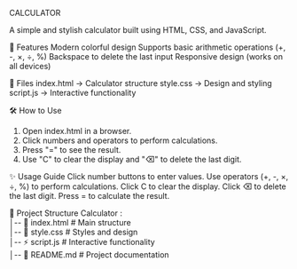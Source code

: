 CALCULATOR

A simple and stylish calculator built using HTML, CSS, and JavaScript.

🚀 Features
Modern colorful design
Supports basic arithmetic operations (+, -, ×, ÷, %)
Backspace to delete the last input
Responsive design (works on all devices)

📂 Files
index.html → Calculator structure
style.css → Design and styling
script.js → Interactive functionality

🛠 How to Use
1. Open index.html in a browser.
2. Click numbers and operators to perform calculations.
3. Press "=" to see the result.
4. Use "C" to clear the display and "⌫" to delete the last digit.

✨ Usage Guide
Click number buttons to enter values.
Use operators (+, -, ×, ÷, %) to perform calculations.
Click C to clear the display.
Click ⌫ to delete the last digit.
Press = to calculate the result.

📂 Project Structure
 Calculator :  
│-- 📄 index.html  # Main structure  
│-- 🎨 style.css   # Styles and design  
│-- ⚡ script.js   # Interactive functionality  
│-- 📄 README.md   # Project documentation
